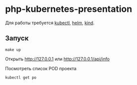 # php-kubernetes-presentation

Для работы требуется [kubectl](https://kubernetes.io/ru/docs/tasks/tools/install-kubectl/), [helm](https://helm.sh/ru/docs/intro/install/), [kind](https://kind.sigs.k8s.io/docs/user/quick-start/#installation).

## Запуск

```shell
make up
```

Открыть http://127.0.0.1 или http://127.0.0.1/api/info

Посмотреть список POD проекта

```shell
kubectl get po
```
